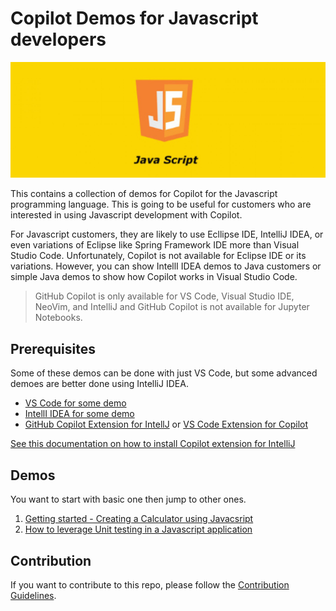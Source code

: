 # Copilot Demos for Javascript developers

![Javascript Icon](./images/javascriptlogo-2.jpg)

This contains a collection of demos for Copilot for the Javascript programming language. This is going to be useful for customers who are interested in using Javascript development with Copilot.

For Javascript customers, they are likely to use Ecllipse IDE, IntelliJ IDEA, or even variations of Eclipse like Spring Framework IDE more than Visual Studio Code. Unfortunately, Copilot is not available for Eclipse IDE or its variations. However, you can show IntellI IDEA demos to Java customers or simple Java demos to show how Copilot works in Visual Studio Code.

> GitHub Copilot is only available for VS Code, Visual Studio IDE, NeoVim, and IntelliJ and GitHub Copilot is not available for Jupyter Notebooks.

## Prerequisites

Some of these demos can be done with just VS Code, but some advanced demoes are better done using IntelliJ IDEA. 

- [VS Code for some demo](https://code.visualstudio.com/download)
- [IntellI IDEA for some demo](https://www.jetbrains.com/idea/download/)
- [GitHub Copilot Extension for IntellJ](https://plugins.jetbrains.com/plugin/17718-github-copilot) or [VS Code Extension for Copilot](https://marketplace.visualstudio.com/items?itemName=GitHub.copilot)

[See this documentation on how to install Copilot extension for IntelliJ](/CopilotExtension4IntelliJ)

## Demos

You want to start with basic one then jump to other ones.

1. [Getting started - Creating a Calculator using Javacsript](Demos/GettingStarted/README.md)
2. [How to leverage Unit testing in a Javascript application](Demos/Calculator-Unit-test/README.md)


## Contribution

If you want to contribute to this repo, please follow the [Contribution Guidelines](CONTRIBUTING.md).


